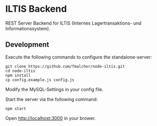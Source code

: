# ILTIS Backend

REST Server Backend for ILTIS (Internes Lagertransaktions- und Informationssystem). 

## Development

Execute the following commands to configure the standalone-server:

```
git clone https://github.com/fmalcher/node-iltis.git
cd node-iltis
npm install
cp config.example.js config.js
```

Modify the MySQL-Settings in your config file.

Start the server via the following command:

```
npm start
```
Open [http://localhost:3000](http://localhost:3000) in your brower.